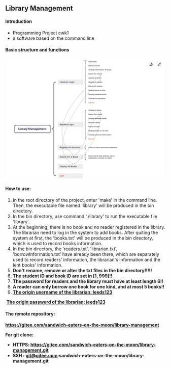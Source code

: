 ## Library Management

#### Introduction

+ Programming Project cwk1
+ a software based on the command line





#### Basic structure and functions

![image-20220404132627200](README.assets/image-20220404132627200.png)





#### How to use:

1.  In the root directory of the project, enter  'make'  in the command line. Then, the executable file named 'library' will be produced in the bin directory. 
2.  In the bin directory, use command './library' to run the executable file 'library'.
3.  At the beginning, there is no book and no reader registered in the library. The librarian need to log in the system to add books. After quiting the system at first, the 'books.txt' will be produced in the bin directory, which is used to record books information.
3.  In the bin directory, the 'readers.txt', 'librarian.txt', 'borrowInformation.txt' have already been there, which are separately used to record readers' information, the librarian's information and the lent books' information. 
3.  **Don't rename, remove or alter the txt files in the bin directory!!!!!**
3.  **The student ID and book ID are set in [1, 999]!!**
3.  **The password for readers and the library must have at least length 6!!**
3.  **A reader can only borrow one book for one kind, and at most 5 books!!**
3.  <u>**The origin username of the librarian: leeds123**</u>

​	   <u>**The origin password of the librarian: leeds123**</u>





#### The remote repository:

**https://gitee.com/sandwich-eaters-on-the-moon/library-management**

**For git clone:**

+ **HTTPS:    https://gitee.com/sandwich-eaters-on-the-moon/library-management.git**
+ **SSH :    git@gitee.com:sandwich-eaters-on-the-moon/library-management.git**



